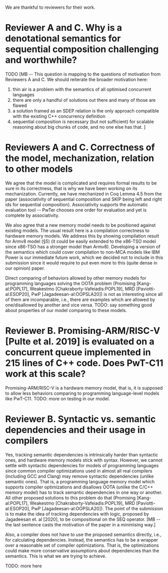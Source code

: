 We are thankful to reviewers for their work.

# Reviewer A and C. Why is a denotational semantics for sequential composition challenging and worthwhile?
TODO
[MB -- This question is mapping to the questions of motivation from Reviewers A and C. We should reiterate the broader motivation here:
1. thin air is a problem with the semantics of all optimised concurrent languages
2. there are only a handful of solutions out there and many of those are flawed
3. a solution framed as an SDEP relation is the only approach compatible with the existing C++ concurrency definition
4. sequential composition is necessary (but not sufficient) for scalable reasoning about big chunks of code, and no one else has that.
]

# Reviewers A and C. Correctness of the model, mechanization, relation to other models
We agree that the model is complicated and requires formal results to be sure in its correctness,
that is why we have been working on its mechanization.
Currently, we have mechanized in Coq Lemma 4.5 from the paper
(associativity of sequential composition and SKIP being left and right ids for sequential composition).
Associativity supports the automatic evaluation tool -- PwTer chooses one order for evaluation and yet is complete by associativity.

We also agree that a new memory model needs to be positioned against existing models.
The usual result here is a compilation correctness to hardware memory models.
We address this by showing compilation result for Armv8 model (§5)
(it could be easily extended to the x86-TSO model since x86-TSO has a stronger model than Armv8).
Developing a version of the semantics which could cover compilation to non-MCA models like IBM Power
is our immediate future work, which we decided not to include in this submission since it would require to put even
more to this (quite dense in our opinion) paper.

Direct comparing of behaviors allowed by other memory models for programming languages solving the OOTA problem
(Promising [Kang-al:POPL17], Weakestmo [Chakraborty-Vafeiadis:POPL19], MRD [Paviotti-al:ESOP20], PwP [Jagadeesan-al:OOPSLA20])
is not as interesting since all of them are incomparable, i.e., there are examples which are allowed by one/disallowed by another
and vice versa.
TODO: say something good about properties of our model comparing to these models.


# Reviewer B. Promising-ARM/RISC-V [Pulte et al. 2019] is evaluated on a concurrent queue implemented in 215 lines of C++ code. Does PwT-C11 work at this scale?
Promising-ARM/RISC-V is a hardware memory model, that is, it is supposed to allow less behaviors comparing to programming language-level models like PwT-C11.
TODO: more on testing in our model.

# Reviewer B. Syntactic vs. semantic dependencies and their usage in compilers
Yes, tracking semantic dependencies is intrinsically harder than syntactic ones, and hardware memory models stick with syntax.
However, we cannot settle with syntactic dependencies for models of programming languages since common compiler optimizations
used in almost all real compilers (including GCC and Clang) may remove syntactic dependencies (unlike semantic ones).
That is, a programming language memory model which supports compiler optimizations and disallows OOTA (unlike the C/C++ memory model)
has to track semantic dependencies in one way or another. All other proposed solutions to this problem do that
(Promising [Kang-al:POPL17], Weakestmo [Chakraborty-Vafeiadis:POPL19], MRD [Paviotti-al:ESOP20], PwP [Jagadeesan-al:OOPSLA20]).
The point of the submission is to make the idea of tracking dependencies with logic, proposed by Jagadeesan et. al [2020],
to be compositional on the SEQ operator.
[MB -- the last sentence casts the motivation of the paper in a minimising way.]

Also, a compiler does not have to use the proposed semantics directly, i.e., for calculating dependencies.
Instead, the semantics has to be a wrapper over a reasonable set of compiler optimizations. That is, the optimizations
could make more conservative assumptions about dependencies than the semantics. This is what we are trying to achieve.

TODO: more here
